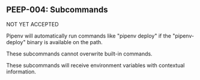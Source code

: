 ## PEEP-004: Subcommands

NOT YET ACCEPTED

Pipenv will automatically run commands like "pipenv deploy" if the "pipenv-deploy" binary is available on the path.

These subcommands cannot overwrite built-in commands.

These subcommands will receive environment variables with contextual information.
